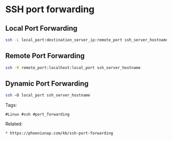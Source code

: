 # SSH port forwarding

## Local Port Forwarding 
```bash
ssh -L local_port:destination_server_ip:remote_port ssh_server_hostname
```

## Remote Port Forwarding
```bash
ssh -R remote_port:localhost:local_port ssh_server_hostname
```

## Dynamic Port Forwarding
```bash
ssh –D local_port ssh_server_hostname
```

Tags:
```
#Linux #ssh #port_forwarding
```

Related:
```
* https://phoenixnap.com/kb/ssh-port-forwarding
```
